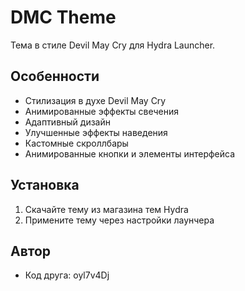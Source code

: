 # DMC Theme

Тема в стиле Devil May Cry для Hydra Launcher.

## Особенности

* Стилизация в духе Devil May Cry
* Анимированные эффекты свечения
* Адаптивный дизайн
* Улучшенные эффекты наведения
* Кастомные скроллбары
* Анимированные кнопки и элементы интерфейса

## Установка

1. Скачайте тему из магазина тем Hydra
2. Примените тему через настройки лаунчера

## Автор

* Код друга: oyl7v4Dj 